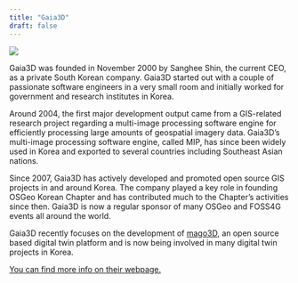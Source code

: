 ```yaml
---
title: "Gaia3D"
draft: false
---
```


![](/images/sponsor/Gaia3D.svg)

Gaia3D was founded in November 2000 by Sanghee Shin, the current CEO, as a private South Korean company. Gaia3D started out with a couple of passionate software engineers in a very small room and initially worked for government and research institutes in Korea.

Around 2004, the first major development output came from a GIS-related research project regarding a multi-image processing software engine for efficiently processing large amounts of geospatial imagery data. Gaia3D’s multi-image processing software engine, called MIP, has since been widely used in Korea and exported to several countries including Southeast Asian nations.

Since 2007, Gaia3D has actively developed and promoted open source GIS projects in and around Korea. The company played a key role in founding OSGeo Korean Chapter and has contributed much to the Chapter’s activities since then. Gaia3D is now a regular sponsor of many OSGeo and FOSS4G events all around the world.

Gaia3D recently focuses on the development of [mago3D](www.mago3d.net), an open source based digital twin platform and is now being involved in many digital twin projects in Korea.

[You can find more info on their webpage.](https://gaia3d.com/)
